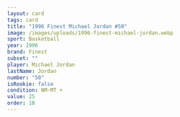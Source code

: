 ```yaml
---
layout: card
tags: card
title: "1996 Finest Michael Jordan #50"
image: /images/uploads/1996-finest-michael-jordan.webp
sport: Basketball
year: 1996
brand: Finest
subset: ""
player: Michael Jordan
lastName: Jordan
number: "50"
isRookie: false
condition: NM-MT +
value: 25
order: 10
---
```

